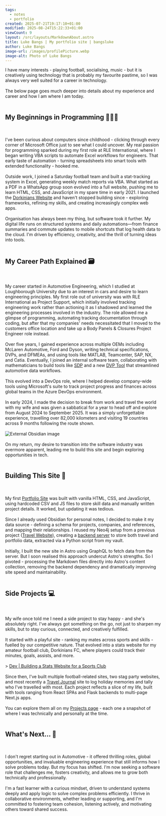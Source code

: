 ```yaml
---
tags:
  - notes
  - portfolio
created: 2025-07-21T19:17:10+01:00
modified: 2025-08-24T15:22:33+01:00
viewCount: 9
layout: /src/layouts/MarkdownAbout.astro
title: Luke Bangs | My portfolio site | bangsluke
author: Luke Bangs
image-url: /images/profilePicture.webp
image-alt: Photo of Luke Bangs
---
```

I have many interests - playing football, socialising, music - but it is creatively using technology that is probably my favourite pastime, so I was always very well suited for a career in technology.<br><br>The below page goes much deeper into details about my experience and career and how I am where I am today.<br><br><h2>My Beginnings in Programming 👨🏻‍💻</h2><br><br>I've been curious about computers since childhood - clicking through every corner of <span class="theme-link">Microsoft</span> Office just to see what I could uncover. My real passion for programming sparked during my first role at <span class="theme-link">RLE International</span>, where I began writing <span class="theme-link">VBA</span> scripts to automate <span class="theme-link">Excel</span> workflows for engineers. That early taste of automation - turning spreadsheets into smart tools with extended functionality - hooked me.<br><br>Outside work, I joined a Saturday football team and built a stat-tracking system in <span class="theme-link">Excel</span>, generating weekly match reports via <span class="theme-link">VBA</span>. What started as a PDF in a WhatsApp group soon evolved into a full website, pushing me to learn <span class="theme-link">HTML</span>, <span class="theme-link">CSS</span>, and <span class="theme-link">JavaScript</span> in my spare time in early 2021. I launched the <a href="/projects/dorkinians-website" class="theme-link">Dorkinians Website</a> and haven't stopped building since - exploring frameworks, refining my skills, and creating increasingly complex web apps.<br><br>Organisation has always been my thing, but software took it further. My digital life runs on structured systems and daily automations—from finance summaries and commute updates to mobile shortcuts that log health data to the cloud. I'm driven by efficiency, creativity, and the thrill of turning ideas into tools.<br><br><h2>My Career Path Explained 🗃️</h2><br><br>My career started in Automotive Engineering, which I studied at <span class="theme-link">Loughborough University</span> due to an interest in cars and desire to learn engineering principles. My first role out of university was with <span class="theme-link">RLE International</span> as <span class="theme-link">Project Support</span>, which initially involved tracking engineering work rather than actioning it as I shadowed and learned the engineering processes involved in the industry. The role allowed me a glimpse of programming, automating tracking documentation through coding, but after that my companies' needs necessitated that I moved to the customers office location and take up a <span class="theme-link">Body Panels & Closures Project Engineer</span> role instead.<br><br>Over five years, I gained experience across multiple OEMs including <span class="theme-link">McLaren Automotive</span>, <span class="theme-link">Ford</span> and <span class="theme-link">Dyson</span>, writing technical specifications, <span class="theme-link">DVP</span>s, and <span class="theme-link">DFMEA</span>s, and using tools like MATLAB, Teamcenter, SAP, NX, and Catia. Eventually, I joined an internal software team, collaborating with mathematicians to build tools like <a href="/projects/sdp" class="theme-link">SDP</a> and a new <a href="/projects/dvp-tool" class="theme-link">DVP Tool</a> that streamlined automotive data workflows.<br><br>This evolved into a <span class="theme-link">DevOps</span> role, where I helped develop company-wide tools using <span class="theme-link">Microsoft</span>'s suite to track project progress and finances across global teams in the <span class="theme-link">Azure DevOps</span> environment.<br><br>In early 2024, I made the decision to break from work and travel the world with my wife and was given a sabbatical for a year to head off and explore from August 2024 to September 2025. It was a simply unforgettable experience, travelling over 82,000 kilometers and visiting 19 countries across 9 months following the route shown.<br><br><img src="https://i.imgur.com/AKxdBiC.png" alt="External Obsidian image"><br><br>On my return, my desire to transition into the software industry was evermore apparent, leading me to build this site and begin exploring opportunities in tech.<br><br><h2>Building This Site 🧱</h2><br><br>My first <a href="/projects/portfolio-site" class="theme-link">Portfolio Site</a> was built with vanilla <span class="theme-link">HTML</span>, <span class="theme-link">CSS</span>, and <span class="theme-link">JavaScript</span>, using hardcoded <span class="theme-link">CSV</span> and <span class="theme-link">JS</span> files to store skill data and manually written project details. It worked, but updating it was tedious.<br><br>Since I already used <span class="theme-link">Obsidian</span> for personal notes, I decided to make it my data source - defining a schema for projects, companies, and references, and mapping their relationships. I reused my <span class="theme-link">Neo4j</span> setup from a previous project (<a href="/projects/travel-website" class="theme-link">Travel Website</a>), creating a <a href="/projects/backend-server" class="theme-link">backend server</a> to store both travel and portfolio data, extracted via a <span class="theme-link">Python</span> script from my vault.<br><br>Initially, I built the new site in <span class="theme-link">Astro</span> using <span class="theme-link">GraphQL</span> to fetch data from the server. But I soon realised this approach undercut <span class="theme-link">Astro</span>'s strengths. So I pivoted - processing the <span class="theme-link">Markdown</span> files directly into <span class="theme-link">Astro</span>'s content collection, removing the backend dependency and dramatically improving site speed and maintainability.<br><br><h2>Side Projects 💻</h2><br><br>My wife once told me I need a side project to stay happy - and she's absolutely right. I've always got something on the go, not just to sharpen my skills, but to stay curious, connected, and creatively fulfilled.<br><br>It started with a playful site - ranking my mates across sports and skills - fuelled by our competitive nature. That evolved into a stats website for my amateur football club, <span class="theme-link">Dorkinians FC</span>, where players could track their minutes, goals, assists, and more.<br><br>> <a href="https://dev.to/bangsluke/building-a-stats-website-for-a-sports-club-4g5m" class="theme-link" target="_blank" rel="noopener noreferrer">Dev | Building a Stats Website for a Sports Club</a><br><br>Since then, I've built multiple <span class="theme-link">football</span>-related sites, two stag party websites, and most recently a <a href="/projects/travel-website" class="theme-link">Travel Journal</a> site to log holiday memories and tally who I've travelled with most. Each project reflects a slice of my life, built with tools ranging from <span class="theme-link">React</span> <span class="theme-link">SPA</span>s and <span class="theme-link">Flask</span> backends to multi-page <span class="theme-link">Next.js</span> apps.<br><br>You can explore them all on my <a href="/projects" class="theme-link">Projects page</a> - each one a snapshot of where I was technically and personally at the time.<br><br><h2>What's Next... 🚀</h2><br><br>I don't regret starting out in Automotive - it offered thrilling roles, global opportunities, and invaluable engineering experience that still informs how I solve problems today. But my focus has shifted. I'm now seeking a software role that challenges me, fosters creativity, and allows me to grow both technically and professionally.<br><br>I'm a fast learner with a curious mindset, driven to understand systems deeply and apply logic to solve complex problems efficiently. I thrive in collaborative environments, whether leading or supporting, and I'm committed to fostering team cohesion, listening actively, and motivating others toward shared success.